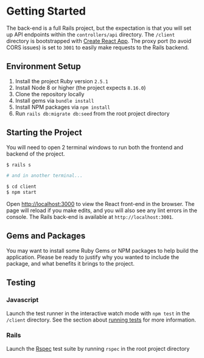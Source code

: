 # Getting Started

The back-end is a full Rails project, but the expectation is that you will set up API endpoints within the `controllers/api` directory. The `/client` directory is bootstrapped with [Create React App](https://github.com/facebook/create-react-app). The proxy port (to avoid CORS issues) is set to `3001` to easily make requests to the Rails backend.

## Environment Setup

1. Install the project Ruby version `2.5.1`
2. Install Node 8 or higher (the project expects `8.16.0`)
3. Clone the repository locally
4. Install gems via `bundle install`
5. Install NPM packages via `npm install`
6. Run `rails db:migrate db:seed` from the root project directory

## Starting the Project

You will need to open 2 terminal windows to run both the frontend and backend of
the project.

```bash
$ rails s

# and in another terminal...

$ cd client
$ npm start
```

Open [http://localhost:3000](http://localhost:3000) to view the React front-end in the browser. The page will reload if you make edits, and you will also see any lint errors in the console. The Rails back-end is available at `http://localhost:3001`.

## Gems and Packages

You may want to install some Ruby Gems or NPM packages to help build the application. Please be ready to justify why you wanted to
include the package, and what benefits it brings to the project.

## Testing

### Javascript
Launch the test runner in the interactive watch mode with `npm test` in the `/client` directory. See the section about [running tests](https://facebook.github.io/create-react-app/docs/running-tests) for more information.

### Rails

Launch the [Rspec](https://github.com/rspec/rspec-rails) test suite by running `rspec` in the root project directory
